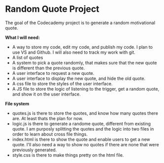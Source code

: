 # Random Quote Project
The goal of the Codecademy project is to generate a random motivational quote.

**What I will need:**
* A way to store my code, edit my code, and publish my code. I plan to use VS and Github. I will also need to track my work with git.
* A list of quotes
* A system to pick a quote randomly, that makes sure that the new quote is different than the previous quote.
* A user interface to request a new quote.
* A user interface to display the new quote, and hide the old quote.
* A css file to store the styles of the user interface.
* A JS file to store the logic of listening to the trigger, get a random quote, and show it on the user interface.

**File system**
* quotes.js is there to store the quotes, and know how many quotes there are. At least thats the plan for now.
* logic.js is there to generate a randome quote, different from existing quote. I am purposly splitting the quotes and the logic into two files in order to learn about cross file things.
* index.html is there to show the quote and enable users to get a new quote. I'll also need a way to show no quotes if there are none that were previously generated.
* style.css is there to make things pretty on the html file.
